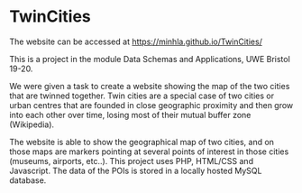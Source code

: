 # TwinCities

The website can be accessed at https://minhla.github.io/TwinCities/

This is a project in the module Data Schemas and Applications, UWE Bristol 19-20. 

We were given a task to create a website showing the map of the two cities that are twinned together. Twin cities are a special case of two cities or urban centres that are founded in close geographic proximity and then grow into each other over time, losing most of their mutual buffer zone (Wikipedia). 

The website is able to show the geographical map of two cities, and on those maps are markers pointing at several points of interest in those cities (museums, airports, etc..). This project uses PHP, HTML/CSS and Javascript. The data of the POIs is stored in a locally hosted MySQL database.

